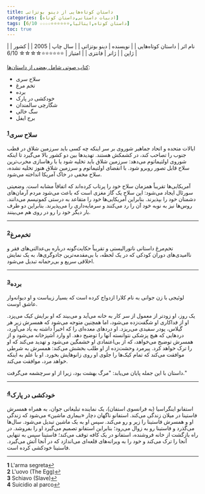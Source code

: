```yaml
---
title: داستان‌ کوتاه‌هایی از دینو بوتزاتی
categories: [ادبیات داستانی,داستان کوتاه]
tags: [داستان کوتاه,ایتالیا,⭐⭐⭐⭐⭐⭐☆☆☆☆ 6/10]
toc: true
---
```


| نام اثر | داستان‌ کوتاه‌هایی |
| نویسنده | دینو بوتزاتی |
| سال چاپ | 2005 |
| کشور | ژاپن |
| ژانر | فانتزی |
| امتیاز | ⭐⭐⭐⭐⭐⭐☆☆☆☆ 6/10 |


[کتاب صوتی شامل بعضی از داستان‌ها](https://www.youtube.com/watch?v=wBwb5HwaRpM&t=1948s):
- سلاح سری
- تخم مرغ
- برده
- خودکشی در پارک
- شگارچی سالمندان
- سگ خالی
- برج ایفل

### سلاح سری<sup id="a1">[1](#f1)</sup>

ایالات متحده و اتحاد جماهیر شوروی بر سر اینکه چه کسی باید سرزمین شلاق در قطب جنوب را تصاحب کند، در کشمکش هستند. تهدیدها بین دو کشور بالا می‌گیرد تا اینکه شوروی اولتیماتوم می‌دهد: سرزمین شلاق باید تخلیه شود یا با رهاسازی مخرب‌ترین سلاح قابل تصور روبرو شود. با انقضای اولتیماتوم و سرزمین شلاق هنوز تخلیه نشده، سلاح مخفی در خاک آمریکا انداخته می‌شود.

آمریکایی‌ها تقریباً همزمان سلاح خود را پرتاب کرده‌اند که اتفاقاً مشابه است. وضعیتی سورئال ایجاد می‌شود: این سلاح یک گاز مغزی است که باعث می‌شود مردم آرمان‌های دشمنان خود را بپذیرند. بنابراین آمریکایی‌ها خود را متقاعد به درستی کمونیسم می‌دانند. روس‌ها نیز به نوبه خود آن را رد می‌کنند و سرمایه‌داری را می‌پذیرند. بنابراین دو طرف بار دیگر خود را رو در روی هم می‌بینند.

---

### تخم‌مرغ<sup id="a2">[2](#f2)</sup>

تخم‌مرغ داستانی ناتورالیستی و تقریباً حکایت‌گونه درباره بی‌عدالتی‌های فقر و ناامیدی‌های دوران کودکی که در یک لحظه، با بی‌مقدمه‌ترین جادوگری‌ها، به یک نمایش اخلاقی سریع و بی‌رحمانه تبدیل می‌شود.

---

### برده<sup id="a3">[3](#f3)</sup>

لوئیجی با زن جوانی به نام کلارا ازدواج کرده است که بسیار زیباست و او دیوانه‌وار عاشق اوست.

یک روز، او زودتر از معمول از سر کار به خانه می‌آید و می‌بیند که او برایش کیک می‌پزد. او از فداکاری او شگفت‌زده می‌شود، اما همچنین متوجه می‌شود که همسرش زیر هر گیلاس، پودر سفیدی می‌ریزد. او دردهای معده‌ای را که اخیراً داشته به یاد می‌آورد، دردهایی که هیچ پزشکی نتوانسته آنها را توضیح دهد. او وارد آشپزخانه می‌شود و از همسرش توضیح می‌خواهد، که از بی‌اعتمادی او خشمگین می‌شود و تهدید می‌کند که او را ترک خواهد کرد. پیرمرد وحشت‌زده از او طلب بخشش می‌کند: همسرش به شرطی موافقت می‌کند که تمام کیک‌ها را جلوی او روی زانوهایش بخورد. او با علم به اینکه خواهد مرد، موافقت می‌کند.

داستان با این جمله پایان می‌یابد: "مرگ بهشت ​​بود، زیرا از او سرچشمه می‌گرفت."

---

### خودکشی در پارک<sup id="a4">[4](#f4)</sup>

استفانو اینگراسیا (به فرانسوی استفان)، یک نماینده تبلیغاتی جوان، به همراه همسرش فاستینا در میلان زندگی می‌کند. استفانو ناگهان دچار «بیماری ماشین» می‌شود که زندگی او و همسرش فاستینا را زیر و رو می‌کند. سپس او به یک ماشین تبدیل می‌شود. سال‌ها می‌گذرد و فاستینا رو به زوال می‌رود؛ بنابراین استفانو تصمیم می‌گیرد او را بفروشد. در راه بازگشت از خانه فروشنده، استفانو در یک کافه توقف می‌کند؛ فاستینا سپس به تنهایی آنجا را ترک می‌کند و خود را به ویرانه‌های قلعه‌ای می‌اندازد که در آنجا آتش می‌گیرد. فاستینا خودکشی کرده است.

---

<b id="f1">1</b> <span class="footnote">L'arma segreta</span>[↩](#a1)
<br><b id="f2">2</b> <span class="footnote">L'uovo (The Egg)</span>[↩](#a2)
<br><b id="f3">3</b> <span class="footnote">Schiavo (Slave)</span>[↩](#a3)
<br><b id="f4">4</b> <span class="footnote">Suicidio al parco</span>[↩](#a4)

